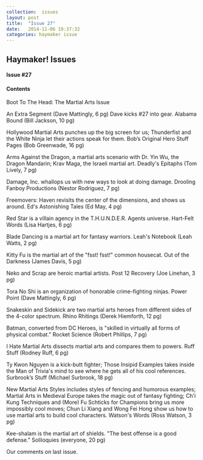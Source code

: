 ```yaml
---
collection:  issues
layout: post
title:  "Issue 27"
date:   2014-11-06 19:37:32
categories: haymaker issue
---
```


<h2>Haymaker! Issues</h2>

<h4>Issue #27</h4>

<h4>Contents</h4>

Boot To The Head: The Martial Arts Issue

An Extra Segment (Dave Mattingly, 6 pg)
Dave kicks #27 into gear.
Alabama Bound (Bill Jackson, 10 pg)

Hollywood Martial Arts punches up the big screen for us;
Thunderfist and the White Ninja let their actions speak for them.
Bob’s Original Hero Stuff Pages (Bob Greenwade, 16 pg)

Arms Against the Dragon, a martial arts scenario with Dr. Yin Wu, the Dragon Mandarin;
Krav Maga, the Israeli martial art.
Deadly's Epitaphs (Tom Lively, 7 pg)

Damage, Inc. whallops us with new ways to look at doing damage.
Drooling Fanboy Productions (Nestor Rodriguez, 7 pg)

Freemovers: Haven revisits the center of the dimensions, and shows us around.
Ed's Astonishing Tales (Ed May, 4 pg)

Red Star is a villain agency in the T.H.U.N.D.E.R. Agents universe.
Hart-Felt Words (Lisa Hartjes, 6 pg)

Blade Dancing is a martial art for fantasy warriors.
Leah's Notebook (Leah Watts, 2 pg)

Kitty Fu is the martial art of the "fsst! fsst!" common housecat.
Out of the Darkness (James Davis, 5 pg)

Neko and Scrap are heroic martial artists.
Post 12 Recovery (Joe Linehan, 3 pg)

Tora No Shi is an organization of honorable crime-fighting ninjas.
Power Point (Dave Mattingly, 6 pg)

Snakeskin and Sidekick are two martial arts heroes from different sides of the 4-color spectrum.
Rhino Rhitings (Derek Hiemforth, 12 pg)

Batman, converted from DC Heroes, is "skilled in virtually all forms of physical combat."
Rocket Science (Robert Phillips, 7 pg)

I Hate Martial Arts dissects martial arts and compares them to powers.
Ruff Stuff (Rodney Ruff, 6 pg)

Ty Kwon Nguyen is a kick-butt fighter;
Those Insipid Examples takes inside the Man of Trivia's mind to see where he gets all of his cool references.
Surbrook’s Stuff (Michael Surbrook, 18 pg)

New Martial Arts Styles includes styles of fencing and humorous examples;
Martial Arts in Medieval Europe takes the magic out of fantasy fighting;
Ch'i Kung Techniques and (More) Fu Schticks for Champions bring us more impossibly cool moves;
Chun Li Xiang and Wong Fei Hong show us how to use martial arts to build cool characters.
Watson's Words (Ross Watson, 3 pg)

Kee-shalam is the martial art of shields. "The best offense is a good defense."
Soliloquies (everyone, 20 pg)

Our comments on last issue.